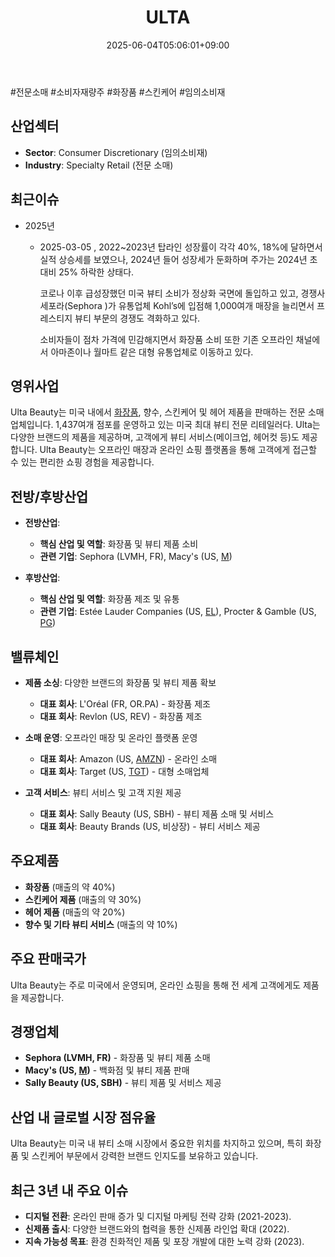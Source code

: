﻿---
title: "ULTA"
date: 2025-06-04T05:06:01+09:00
lastmod: 2025-06-04T05:06:01+09:00
type: docs
sidebar:
  open: true
weight: 908
---
<div style="display:none">
  <meta property="article:published_time" content="2025-06-03T20:06:01Z" />
  <meta property="article:modified_time" content="2025-06-03T20:06:01Z" />
</div>
#전문소매 #소비자재량주 #화장품 #스킨케어 #임의소비재

## 산업섹터

- **Sector**: Consumer Discretionary (임의소비재)
- **Industry**: Specialty Retail (전문 소매)

## 최근이슈

- 2025년
	- 2025-03-05 , 2022~2023년 탑라인 성장률이 각각 40%, 18%에 달하면서 실적 상승세를 보였으나, 2024년 들어 성장세가 둔화하며 주가는 2024년 초 대비 25% 하락한 상태다.
	  
	  코로나 이후 급성장했던 미국 뷰티 소비가 정상화 국면에 돌입하고 있고, 경쟁사 세포라(Sephora )가 유통업체 Kohl’s에 입점해 1,000여개 매장을 늘리면서 프레스티지 뷰티 부문의 경쟁도 격화하고 있다.
	  
	  소비자들이 점차 가격에 민감해지면서 화장품 소비 또한 기존 오프라인 채널에서 아마존이나 월마트 같은 대형 유통업체로 이동하고 있다.

## 영위사업

Ulta Beauty는 미국 내에서 [화장품](/industry-study/화장품/), 향수, 스킨케어 및 헤어 제품을 판매하는 전문 소매업체입니다. 1,437여개 점포를 운영하고 있는 미국 최대 뷰티 전문 리테일러다. Ulta는 다양한 브랜드의 제품을 제공하며, 고객에게 뷰티 서비스(메이크업, 헤어컷 등)도 제공합니다. Ulta Beauty는 오프라인 매장과 온라인 쇼핑 플랫폼을 통해 고객에게 접근할 수 있는 편리한 쇼핑 경험을 제공합니다.

## 전방/후방산업

- **전방산업**:
    
    - **핵심 산업 및 역할**: 화장품 및 뷰티 제품 소비
    - **관련 기업**: Sephora (LVMH, FR), Macy's (US, [M](/company-analysis/m/))

- **후방산업**:
    
    - **핵심 산업 및 역할**: 화장품 제조 및 유통
    - **관련 기업**: Estée Lauder Companies (US, [EL](/company-analysis/el/)), Procter & Gamble (US, [PG](/company-analysis/pg/))

## 밸류체인

- **제품 소싱**: 다양한 브랜드의 화장품 및 뷰티 제품 확보
    
    - **대표 회사**: L'Oréal (FR, OR.PA) - 화장품 제조
    - **대표 회사**: Revlon (US, REV) - 화장품 제조
    
- **소매 운영**: 오프라인 매장 및 온라인 플랫폼 운영
    
    - **대표 회사**: Amazon (US, [AMZN](/company-analysis/amzn/)) - 온라인 소매
    - **대표 회사**: Target (US, [TGT](/company-analysis/tgt/)) - 대형 소매업체
    
- **고객 서비스**: 뷰티 서비스 및 고객 지원 제공
    
    - **대표 회사**: Sally Beauty (US, SBH) - 뷰티 제품 소매 및 서비스
    - **대표 회사**: Beauty Brands (US, 비상장) - 뷰티 서비스 제공

## 주요제품

- **화장품** (매출의 약 40%)
- **스킨케어 제품** (매출의 약 30%)
- **헤어 제품** (매출의 약 20%)
- **향수 및 기타 뷰티 서비스** (매출의 약 10%)

## 주요 판매국가

Ulta Beauty는 주로 미국에서 운영되며, 온라인 쇼핑을 통해 전 세계 고객에게도 제품을 제공합니다.

## 경쟁업체

- **Sephora (LVMH, FR)** - 화장품 및 뷰티 제품 소매
- **Macy's (US, [M](/company-analysis/m/))** - 백화점 및 뷰티 제품 판매
- **Sally Beauty (US, SBH)** - 뷰티 제품 및 서비스 제공

## 산업 내 글로벌 시장 점유율

Ulta Beauty는 미국 내 뷰티 소매 시장에서 중요한 위치를 차지하고 있으며, 특히 화장품 및 스킨케어 부문에서 강력한 브랜드 인지도를 보유하고 있습니다.

## 최근 3년 내 주요 이슈

- **디지털 전환**: 온라인 판매 증가 및 디지털 마케팅 전략 강화 (2021-2023).
- **신제품 출시**: 다양한 브랜드와의 협력을 통한 신제품 라인업 확대 (2022).
- **지속 가능성 목표**: 환경 친화적인 제품 및 포장 개발에 대한 노력 강화 (2023).

